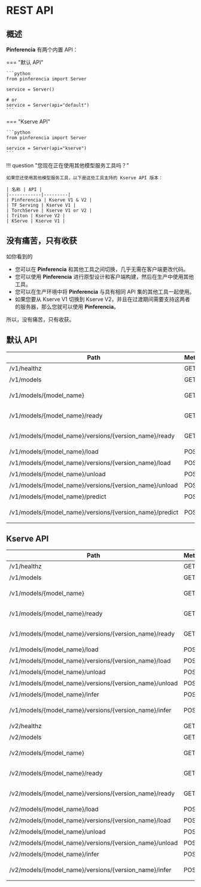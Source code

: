 # REST API

## 概述

**Pinferencia** 有两个内置 API：

=== "默认 API"

    ```python
    from pinferencia import Server

    service = Server()

    # or
    service = Server(api="default")
    ```


=== "Kserve API"

    ```python
    from pinferencia import Server

    service = Server(api="kserve")
    ```

!!! question "您现在正在使用其他模型服务工具吗？"

    如果您还使用其他模型服务工具，以下是这些工具支持的 Kserve API 版本：

    | 名称 | API |
    |------------|---------|
    | Pinferencia | Kserve V1 & V2 |
    | TF Serving | Kserve V1 |
    | TorchServe | Kserve V1 or V2 |
    | Triton | Kserve V2 |
    | KServe | Kserve V1 |

## 没有痛苦，只有收获

如你看到的

- 您可以在 **Pinferencia** 和其他工具之间切换，几乎无需在客户端更改代码。
- 您可以使用 **Pinferencia** 进行原型设计和客户端构建，然后在生产中使用其他工具。
- 您可以在生产环境中将 **Pinferencia** 与具有相同 API 集的其他工具一起使用。
- 如果您要从 Kserve V1 切换到 Kserve V2，并且在过渡期间需要支持这两者的服务器，那么您就可以使用 **Pinferencia**。

所以，没有痛苦，只有收获。

## 默认 API

| Path | Method | Summary |
|------|--------|---------|
| /v1/healthz | GET | 服务健康 |
| /v1/models | GET | 模型列表 |
| /v1/models/{model_name} | GET | 模型版本列表 |
| /v1/models/{model_name}/ready | GET | 模型是否可用 |
| /v1/models/{model_name}/versions/{version_name}/ready | GET | 模型版本是否可用 |
| /v1/models/{model_name}/load | POST | 加载模型 |
| /v1/models/{model_name}/versions/{version_name}/load | POST | 加载版本 |
| /v1/models/{model_name}/unload | POST | 卸载模型 |
| /v1/models/{model_name}/versions/{version_name}/unload | POST | 卸载版本 |
| /v1/models/{model_name}/predict | POST | 模型预测 |
| /v1/models/{model_name}/versions/{version_name}/predict | POST | 模型版本预测 |

## Kserve API

| Path | Method | Summary |
|------|--------|---------|
| /v1/healthz | GET | 服务健康 |
| /v1/models | GET | 模型列表 |
| /v1/models/{model_name} | GET | 模型版本列表 |
| /v1/models/{model_name}/ready | GET | 模型是否可用 |
| /v1/models/{model_name}/versions/{version_name}/ready | GET | 模型版本是否可用 |
| /v1/models/{model_name}/load | POST | 加载模型 |
| /v1/models/{model_name}/versions/{version_name}/load | POST | 加载版本 |
| /v1/models/{model_name}/unload | POST | 卸载模型 |
| /v1/models/{model_name}/versions/{version_name}/unload | POST | 卸载版本 |
| /v1/models/{model_name}/infer | POST | 模型预测 |
| /v1/models/{model_name}/versions/{version_name}/infer | POST | 模型版本预测 |
| /v2/healthz | GET | 服务健康 |
| /v2/models | GET | 模型列表 |
| /v2/models/{model_name} | GET | 模型版本列表 |
| /v2/models/{model_name}/ready | GET | 模型是否可用 |
| /v2/models/{model_name}/versions/{version_name}/ready | GET | 模型版本是否可用 |
| /v2/models/{model_name}/load | POST | 加载模型 |
| /v2/models/{model_name}/versions/{version_name}/load | POST | 加载版本 |
| /v2/models/{model_name}/unload | POST | 卸载模型 |
| /v2/models/{model_name}/versions/{version_name}/unload | POST | 卸载版本 |
| /v2/models/{model_name}/infer | POST | 模型预测 |
| /v2/models/{model_name}/versions/{version_name}/infer | POST | 模型版本预测 |
